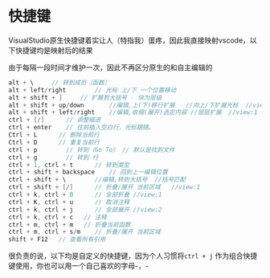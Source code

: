 # 快捷键

VisualStudio原生快捷键着实让人（特指我）蛋疼，因此我直接映射vscode，以下快捷键均是映射后的结果

由于每隔一段时间才维护一次，因此不再区分原生的和自主编辑的

```c++
alt + \		// 转到成员（函数）
alt + left/right		// 光标 上/下 一个位置移动
alt + shift + ]		// 扩展到大括号 - 块为层级
alt + shift + up/down		//编辑,上(下)移行扩展	//向上/下扩展光标	//view:1
alt + shift + left/right	//编辑,收缩(展开)选定内容	//层层扩展	//view:1
ctrl + [/]		// 调整缩进
ctrl + enter    // 往前插入空白行，光标跟随。
Ctrl + L      // 删除当前行
Ctrl + D      // 重复当前行
ctrl + p		// 转到（Go To） // 默认是找到文件
ctrl + g		// 转到 行
ctrl + 1, ctrl + t		// 转到类型
ctrl + shift + backspace    // 回到上一编辑位置
ctrl + shift + \		//编辑,转到大括号	//括号匹配
ctrl + shift + [/]		// 折叠/展开 当前区域	//view:1
ctrl + k, ctrl + 0		// 全部折叠	//view:1
ctrl + K, ctrl + u		// 取消注释
ctrl + k, ctrl + j		// 全部展开	//view:2
ctrl + k, ctrl + c   // 注释
ctrl + m, ctrl + m   // 折叠当前函数
ctrl + m, ctrl + s/m	// 折叠/展开 当前区域
shift + F12   // 查看所有引用
```

很负责的说，以下均是自定义的快捷键，因为个人习惯将`ctrl + j` 作为组合快捷键使用，你也可以用一个自己喜欢的字母-，-

